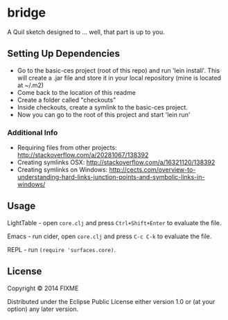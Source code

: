 # bridge

A Quil sketch designed to ... well, that part is up to you.

## Setting Up Dependencies

- Go to the basic-ces project (root of this repo) and run 'lein install'. This will create a .jar file and store it in your local repository (mine is located at ~/.m2)
- Come back to the location of this readme
- Create a folder called "checkouts"
- Inside checkouts, create a symlink to the basic-ces project.
- Now you can go to the root of this project and start 'lein run'

### Additional Info

- Requiring files from other projects: http://stackoverflow.com/a/20281067/138392
- Creating symlinks OSX: http://stackoverflow.com/a/16321120/138392
- Creating symlinks on Windows: http://cects.com/overview-to-understanding-hard-links-junction-points-and-symbolic-links-in-windows/

## Usage

LightTable - open `core.clj` and press `Ctrl+Shift+Enter` to evaluate the file.

Emacs - run cider, open `core.clj` and press `C-c C-k` to evaluate the file.

REPL - run `(require 'surfaces.core)`.

## License

Copyright © 2014 FIXME

Distributed under the Eclipse Public License either version 1.0 or (at
your option) any later version.
